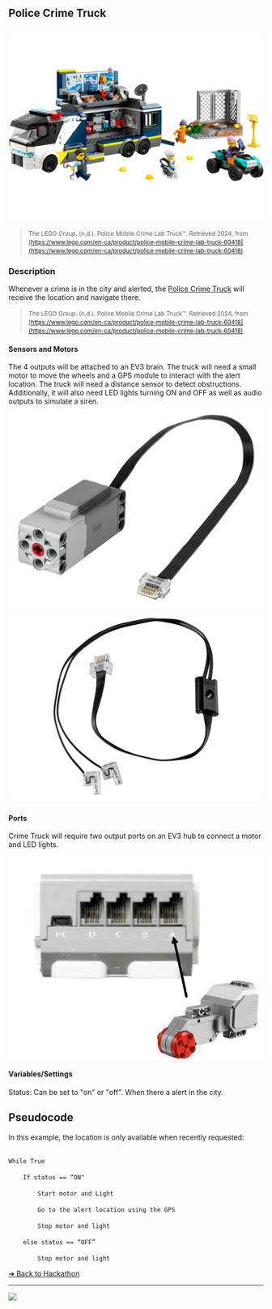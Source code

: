 ## Police Crime Truck

![Police Crime Truck](../images/police-mobile-crime-lab-truck.png)

> <small>The LEGO Group. (n.d.). Police Mobile Crime Lab Truck™. Retrieved 2024, from
[https://www.lego.com/en-ca/product/police-mobile-crime-lab-truck-60418](https://www.lego.com/en-ca/product/police-mobile-crime-lab-truck-60418)</small>

### Description

Whenever a crime is in the city and alerted,
the [Police Crime Truck](https://www.lego.com/en-ca/product/police-mobile-crime-lab-truck-60418) will receive the
location and navigate there.

> <small>The LEGO Group. (n.d.). Police Mobile Crime Lab Truck™. Retrieved 2024, from
[https://www.lego.com/en-ca/product/police-mobile-crime-lab-truck-60418](https://www.lego.com/en-ca/product/police-mobile-crime-lab-truck-60418)</small>

#### Sensors and Motors

The 4 outputs will be attached to an EV3 brain.
The truck will need a small motor to move the
wheels and a GPS module to interact with the
alert location.
The truck will need a distance sensor to detect
obstructions.
Additionally, it will also need LED lights turning
ON and OFF as well as audio outputs to
simulate a siren.  
<img src="../images/police-mobile-crime-lab-truck-large-motor.png" width="624" alt="police mobile crime lab truck large motor">
<img src="../images/police-mobile-crime-lab-truck-light.png" width="624" alt="police mobile crime lab truck light">

#### Ports

Crime Truck will require two output ports on an
EV3 hub to connect a motor and LED lights.  

<img src="../images/police-mobile-crime-lab-truck-ports.png" width="624" alt="police mobile crime lab truck ports">

#### Variables/Settings

Status: Can be set to "on" or "off". When there a
alert in the city. 

## Pseudocode

In this example, the location is only available when recently requested:

```pseudocode

While True

    If status == “ON"

        Start motor and Light

        Go to the alert location using the GPS

        Stop motor and light

    else status == “OFF”

        Stop motor and light

```


[&#10132; Back to Hackathon](/hackathon-set/)

---

<a href="https://brickmmo.com">
<img src="https://brickmmo.com/images/brickmmo-logo-horizontal.jpg" width="100">
</a>
